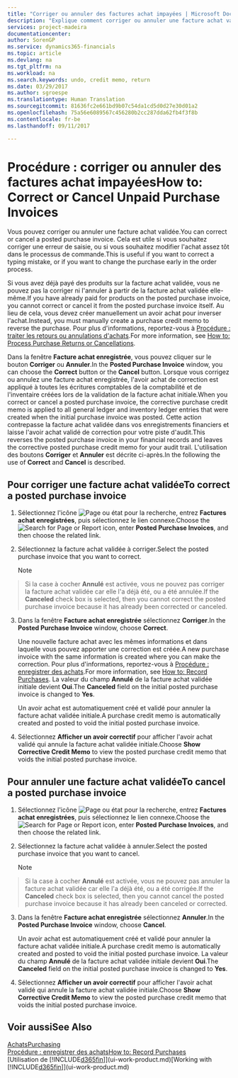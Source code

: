 ```yaml
---
title: "Corriger ou annuler des factures achat impayées | Microsoft Docs"
description: "Explique comment corriger ou annuler une facture achat validée et créer automatiquement un avoir achat."
services: project-madeira
documentationcenter: 
author: SorenGP
ms.service: dynamics365-financials
ms.topic: article
ms.devlang: na
ms.tgt_pltfrm: na
ms.workload: na
ms.search.keywords: undo, credit memo, return
ms.date: 03/29/2017
ms.author: sgroespe
ms.translationtype: Human Translation
ms.sourcegitcommit: 81636fc2e661bd9b07c54da1cd5d0d27e30d01a2
ms.openlocfilehash: 75a56e6089567c456280b2cc287dda62fb4f3f8b
ms.contentlocale: fr-be
ms.lasthandoff: 09/11/2017

---
```

# <a name="how-to-correct-or-cancel-unpaid-purchase-invoices"></a><span data-ttu-id="b4027-103">Procédure : corriger ou annuler des factures achat impayées</span><span class="sxs-lookup"><span data-stu-id="b4027-103">How to: Correct or Cancel Unpaid Purchase Invoices</span></span>
<span data-ttu-id="b4027-104">Vous pouvez corriger ou annuler une facture achat validée.</span><span class="sxs-lookup"><span data-stu-id="b4027-104">You can correct or cancel a posted purchase invoice.</span></span> <span data-ttu-id="b4027-105">Cela est utile si vous souhaitez corriger une erreur de saisie, ou si vous souhaitez modifier l'achat assez tôt dans le processus de commande.</span><span class="sxs-lookup"><span data-stu-id="b4027-105">This is useful if you want to correct a typing mistake, or if you want to change the purchase early in the order process.</span></span>

<span data-ttu-id="b4027-106">Si vous avez déjà payé des produits sur la facture achat validée, vous ne pouvez pas la corriger ni l'annuler à partir de la facture achat validée elle-même.</span><span class="sxs-lookup"><span data-stu-id="b4027-106">If you have already paid for products on the posted purchase invoice, you cannot correct or cancel it from the posted purchase invoice itself.</span></span> <span data-ttu-id="b4027-107">Au lieu de cela, vous devez créer manuellement un avoir achat pour inverser l'achat.</span><span class="sxs-lookup"><span data-stu-id="b4027-107">Instead, you must manually create a purchase credit memo to reverse the purchase.</span></span> <span data-ttu-id="b4027-108">Pour plus d'informations, reportez-vous à [Procédure : traiter les retours ou annulations d'achats](purchasing-how-process-purchase-returns-cancellations.md).</span><span class="sxs-lookup"><span data-stu-id="b4027-108">For more information, see [How to: Process Purchase Returns or Cancellations](purchasing-how-process-purchase-returns-cancellations.md).</span></span>

<span data-ttu-id="b4027-109">Dans la fenêtre **Facture achat enregistrée**, vous pouvez cliquer sur le bouton **Corriger** ou **Annuler**.</span><span class="sxs-lookup"><span data-stu-id="b4027-109">In the **Posted Purchase Invoice** window, you can choose the **Correct** button or the **Cancel** button.</span></span> <span data-ttu-id="b4027-110">Lorsque vous corrigez ou annulez une facture achat enregistrée, l'avoir achat de correction est appliqué à toutes les écritures comptables de la comptabilité et de l'inventaire créées lors de la validation de la facture achat initiale.</span><span class="sxs-lookup"><span data-stu-id="b4027-110">When you correct or cancel a posted purchase invoice, the corrective purchase credit memo is applied to all general ledger and inventory ledger entries that were created when the initial purchase invoice was posted.</span></span> <span data-ttu-id="b4027-111">Cette action contrepasse la facture achat validée dans vos enregistrements financiers et laisse l'avoir achat validé de correction pour votre piste d'audit.</span><span class="sxs-lookup"><span data-stu-id="b4027-111">This reverses the posted purchase invoice in your financial records and leaves the corrective posted purchase credit memo for your audit trail.</span></span> <span data-ttu-id="b4027-112">L'utilisation des boutons **Corriger** et **Annuler** est décrite ci-après.</span><span class="sxs-lookup"><span data-stu-id="b4027-112">In the following the use of **Correct** and **Cancel** is described.</span></span>

## <a name="to-correct-a-posted-purchase-invoice"></a><span data-ttu-id="b4027-113">Pour corriger une facture achat validée</span><span class="sxs-lookup"><span data-stu-id="b4027-113">To correct a posted purchase invoice</span></span>
1. <span data-ttu-id="b4027-114">Sélectionnez l'icône ![Page ou état pour la recherche](media/ui-search/search_small.png "icône Page ou état pour la recherche"), entrez **Factures achat enregistrées**, puis sélectionnez le lien connexe.</span><span class="sxs-lookup"><span data-stu-id="b4027-114">Choose the ![Search for Page or Report](media/ui-search/search_small.png "Search for Page or Report icon") icon, enter **Posted Purchase Invoices**, and then choose the related link.</span></span>  
2. <span data-ttu-id="b4027-115">Sélectionnez la facture achat validée à corriger.</span><span class="sxs-lookup"><span data-stu-id="b4027-115">Select the posted purchase invoice that you want to correct.</span></span>  

    > [!NOTE]  
>   <span data-ttu-id="b4027-116">Si la case à cocher **Annulé** est activée, vous ne pouvez pas corriger la facture achat validée car elle l'a déjà été, ou a été annulée.</span><span class="sxs-lookup"><span data-stu-id="b4027-116">If the **Canceled** check box is selected, then you cannot correct the posted purchase invoice because it has already been corrected or canceled.</span></span>
3. <span data-ttu-id="b4027-117">Dans la fenêtre **Facture achat enregistrée** sélectionnez **Corriger**.</span><span class="sxs-lookup"><span data-stu-id="b4027-117">In the **Posted Purchase Invoice** window, choose **Correct**.</span></span>

    <span data-ttu-id="b4027-118">Une nouvelle facture achat avec les mêmes informations et dans laquelle vous pouvez apporter une correction est créée.</span><span class="sxs-lookup"><span data-stu-id="b4027-118">A new purchase invoice with the same information is created where you can make the correction.</span></span> <span data-ttu-id="b4027-119">Pour plus d'informations, reportez-vous à [Procédure : enregistrer des achats](purchasing-how-record-purchases.md).</span><span class="sxs-lookup"><span data-stu-id="b4027-119">For more information, see [How to: Record Purchases](purchasing-how-record-purchases.md).</span></span> <span data-ttu-id="b4027-120">La valeur du champ **Annulé** de la facture achat validée initiale devient **Oui**.</span><span class="sxs-lookup"><span data-stu-id="b4027-120">The **Canceled** field on the initial posted purchase invoice is changed to **Yes**.</span></span>

    <span data-ttu-id="b4027-121">Un avoir achat est automatiquement créé et validé pour annuler la facture achat validée initiale.</span><span class="sxs-lookup"><span data-stu-id="b4027-121">A purchase credit memo is automatically created and posted to void the initial posted purchase invoice.</span></span>
4. <span data-ttu-id="b4027-122">Sélectionnez **Afficher un avoir correctif** pour afficher l'avoir achat validé qui annule la facture achat validée initiale.</span><span class="sxs-lookup"><span data-stu-id="b4027-122">Choose **Show Corrective Credit Memo** to view the posted purchase credit memo that voids the initial posted purchase invoice.</span></span>

## <a name="to-cancel-a-posted-purchase-invoice"></a><span data-ttu-id="b4027-123">Pour annuler une facture achat validée</span><span class="sxs-lookup"><span data-stu-id="b4027-123">To cancel a posted purchase invoice</span></span>
1. <span data-ttu-id="b4027-124">Sélectionnez l'icône ![Page ou état pour la recherche](media/ui-search/search_small.png "icône Page ou état pour la recherche"), entrez **Factures achat enregistrées**, puis sélectionnez le lien connexe.</span><span class="sxs-lookup"><span data-stu-id="b4027-124">Choose the ![Search for Page or Report](media/ui-search/search_small.png "Search for Page or Report icon") icon, enter **Posted Purchase Invoices**, and then choose the related link.</span></span>  
2. <span data-ttu-id="b4027-125">Sélectionnez la facture achat validée à annuler.</span><span class="sxs-lookup"><span data-stu-id="b4027-125">Select the posted purchase invoice that you want to cancel.</span></span>

    > [!NOTE]  
>   <span data-ttu-id="b4027-126">Si la case à cocher **Annulé** est activée, vous ne pouvez pas annuler la facture achat validée car elle l'a déjà été, ou a été corrigée.</span><span class="sxs-lookup"><span data-stu-id="b4027-126">If the **Canceled** check box is selected, then you cannot cancel the posted purchase invoice because it has already been canceled or corrected.</span></span>
3. <span data-ttu-id="b4027-127">Dans la fenêtre **Facture achat enregistrée** sélectionnez **Annuler**.</span><span class="sxs-lookup"><span data-stu-id="b4027-127">In the **Posted Purchase Invoice** window, choose **Cancel**.</span></span>

    <span data-ttu-id="b4027-128">Un avoir achat est automatiquement créé et validé pour annuler la facture achat validée initiale.</span><span class="sxs-lookup"><span data-stu-id="b4027-128">A purchase credit memo is automatically created and posted to void the initial posted purchase invoice.</span></span> <span data-ttu-id="b4027-129">La valeur du champ **Annulé** de la facture achat validée initiale devient **Oui**.</span><span class="sxs-lookup"><span data-stu-id="b4027-129">The **Canceled** field on the initial posted purchase invoice is changed to **Yes**.</span></span>
4. <span data-ttu-id="b4027-130">Sélectionnez **Afficher un avoir correctif** pour afficher l'avoir achat validé qui annule la facture achat validée initiale.</span><span class="sxs-lookup"><span data-stu-id="b4027-130">Choose **Show Corrective Credit Memo** to view the posted purchase credit memo that voids the initial posted purchase invoice.</span></span>

## <a name="see-also"></a><span data-ttu-id="b4027-131">Voir aussi</span><span class="sxs-lookup"><span data-stu-id="b4027-131">See Also</span></span>
[<span data-ttu-id="b4027-132">Achats</span><span class="sxs-lookup"><span data-stu-id="b4027-132">Purchasing</span></span>](purchasing-manage-purchasing.md)  
[<span data-ttu-id="b4027-133">Procédure : enregistrer des achats</span><span class="sxs-lookup"><span data-stu-id="b4027-133">How to: Record Purchases</span></span>](purchasing-how-record-purchases.md)  
<span data-ttu-id="b4027-134">[Utilisation de [!INCLUDE[d365fin](includes/d365fin_md.md)]](ui-work-product.md)</span><span class="sxs-lookup"><span data-stu-id="b4027-134">[Working with [!INCLUDE[d365fin](includes/d365fin_md.md)]](ui-work-product.md)</span></span>

